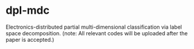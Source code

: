 # dpl-mdc
Electronics-distributed partial multi-dimensional classification via label space decomposition.
(note: All relevant codes will be uploaded after the paper is accepted.)
